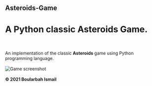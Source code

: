 ## Asteroids-Game
# A Python classic Asteroids Game. <br /><br />
An implementation of the classic <b>Asteroids</b> game using Python programming language. <br /><br />
<img src="https://raw.githubusercontent.com/boularbahsmail/image/main/screen.png?token=ANXWBSBCV7UOR7P7CZPCVZTALS5U6" title="Game screenshot" /> <br /><br />
<b>&copy; 2021 Boularbah Ismail</b>
